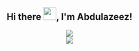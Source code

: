 ## <div align="center">Hi there <img src="https://raw.githubusercontent.com/MartinHeinz/MartinHeinz/master/wave.gif" width="30px">, I'm Abdulazeez!</div>

<div align="center">
<img src="https://github-readme-stats.vercel.app/api/top-langs/?username=abdulazeezoj&layout=compact&show_icons=true&theme=radical">
  <br>
<img src="https://github-readme-stats.vercel.app/api?username=abdulazeezoj&count_private=true&show_icons=true&theme=radical">
</div>

<!---
abdulazeezoj/abdulazeezoj is a ✨ special ✨ repository because its `README.md` (this file) appears on your GitHub profile.
You can click the Preview link to take a look at your changes.

Here are some ideas to get you started:

- 🔭 I’m currently working on ...
- 🌱 I’m currently learning ...
- 👯 I’m looking to collaborate on ...
- 🤔 I’m looking for help with ...
- 💬 Ask me about ...
- 📫 How to reach me: ...
- 😄 Pronouns: ...
- ⚡ Fun fact: ...
-->

